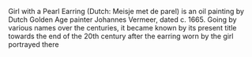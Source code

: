 <param ve-config
  title= "Image"
  author="nlasdflj"
  banner= "https://upload.wikimedia.org/wikipedia/commons/4/45/Apollo_%26_Daphne_September_2015-1a.jpg"
  layout = "vertical">

Girl with a Pearl Earring (Dutch: Meisje met de parel) is an oil painting by Dutch Golden Age painter Johannes Vermeer, dated c. 1665. Going by various names over the centuries, it became known by its present title towards the end of the 20th century after the earring worn by the girl portrayed there 

